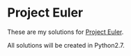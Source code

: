 # Project Euler

These are my solutions for [Project Euler](https://projecteuler.net/).

All solutions will be created in Python2.7.